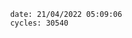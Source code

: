 

                date: 21/04/2022 05:09:06
                cycles: 30540

                         
